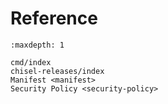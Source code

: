 # Reference

```{toctree}
:maxdepth: 1

cmd/index
chisel-releases/index
Manifest <manifest>
Security Policy <security-policy>
```
